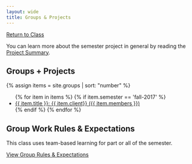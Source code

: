 ```yaml
---
layout: wide
title: Groups & Projects
---
```


<a href="/class" class="button small">Return to Class</a>

<p>You can learn more about the semester project in general by reading the <a href="/class/assignments/project-summary.html">Project Summary</a>.</p>

## Groups + Projects ##

{% assign items = site.groups | sort: "number" %}
<ul>
{% for item in items %}
	{% if item.semester == 'fall-2017' %}
	<li><a href="{{ item.url }}">{{ item.title }}: {{ item.client}} ({{ item.members }})</a></li>
	{% endif %}
{% endfor %}
</ul>

<h2>Group Work Rules & Expectations</h2>

<p>This class uses team-based learning for part or all of the semester.</p>

<a href="policies" class="button small">View Group Rules & Expectations</a>
